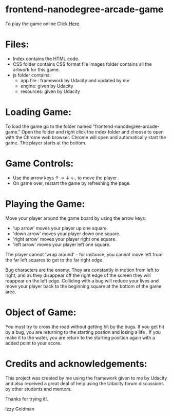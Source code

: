 **frontend-nanodegree-arcade-game**
===============================


To play the game online Click [Here](https://izzygld.github.io/).



Files:
======
* Index contains the HTML code.
* CSS folder contains CSS format file
images folder contains all the artwork for this game.
* js folder contains:
   * app file : framework by Udacity and updated by me
    * engine: given by Udacity
    * resources: given by Udacity


Loading Game:
=============
To load the game go to the folder named "frontend-nanodegree-arcade-game." Open the folder and right click the index folder and choose to open with the Chrome web browser. Chrome will open and automatically start the game. The player starts at the bottom.

Game Controls:
=========
* Use the arrow keys ↑ → ↓ ←, to move the player .
* On game over, restart the game by refreshing the page.

Playing the Game:
=========

Move your player around the game board by using the arrow keys:

* 'up arrow' moves your player up one square.
* 'down arrow' moves your player down one square.
* 'right arrow' moves your player right one square.
* 'left arrow' moves your player left one square.

The player cannot 'wrap around' - for instance, you cannot move left from the far left squares to get to the far right edge.

Bug characters are the enemy. They are constantly in motion from left to right, and as they disappear off the right edge of the screen they will reappear on the left edge. Colliding with a bug will reduce your lives and move your player back to the beginning square at the bottom of the game area.

Object of Game:
===============
You must try to cross the road without getting hit by the bugs. If you get hit by a bug, you are returning to the starting postion and losing a life . If you make it to the water, you are return to the starting position again with a added point to your score.


Credits and acknowledgements:
=============================
This project was created by me using the framework given to me by Udacity and also received a great deal of help using the Udacity forum discussions by other students and mentors.


Thanks for trying it!.

Izzy Goldman